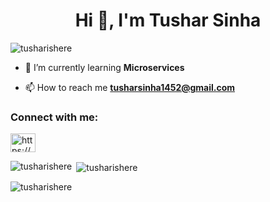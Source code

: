 <h1 align="center">Hi 👋, I'm Tushar Sinha</h1>

<p align="left"> <img src="https://komarev.com/ghpvc/?username=tusharishere&label=Profile%20views&color=0e75b6&style=flat" alt="tusharishere" /> </p>

- 🌱 I’m currently learning **Microservices**

- 📫 How to reach me **tusharsinha1452@gmail.com**

<h3 align="left">Connect with me:</h3>
<p align="left">
<a href="https://linkedin.com/in/https://www.linkedin.com/in/tushar-sinha-b935271ba/" target="blank"><img align="center" src="https://raw.githubusercontent.com/rahuldkjain/github-profile-readme-generator/master/src/images/icons/Social/linked-in-alt.svg" alt="https://www.linkedin.com/in/tushar-sinha-b935271ba/" height="30" width="40" /></a>
</p>


<p><img align="left" src="https://github-readme-stats.vercel.app/api/top-langs?username=tusharishere&show_icons=true&locale=en&layout=compact" alt="tusharishere" /></p>

<p>&nbsp;<img align="center" src="https://github-readme-stats.vercel.app/api?username=tusharishere&show_icons=true&locale=en" alt="tusharishere" /></p>

<p><img align="center" src="https://github-readme-streak-stats.herokuapp.com/?user=tusharishere&" alt="tusharishere" /></p>

